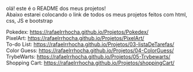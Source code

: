 olá! este é o README dos meus projetos! <br>
Abaixo estarei colocando o link de todos os meus projetos feitos com html, css, JS e bootstrap <br>

Pokedex: https://rafaelrrhocha.github.io/Projetos/Pokedex/ <br>
PixelArt: https://rafaelrrhocha.github.io/Projetos/PixelArt/ <br>
To-do List: https://rafaelrrhocha.github.io/Projetos/03-listaDeTarefas/ <br>
Color Guess: https://rafaelrrhocha.github.io/Projetos/04-ColorGuess/ <br>
TrybeWarts: https://rafaelrrhocha.github.io/Projetos/05-Trybewarts/ <br>
Shopping Cart: https://rafaelrrhocha.github.io/Projetos/shoppingCart/ <br>
